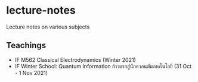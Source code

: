 # lecture-notes
Lecture notes on various subjects

## Teachings

- IF M562 Classical Electrodynamics (Winter 2021)
- IF Winter School: Quantum Information ก้าวแรกสู่นักควอนตัมเทคโนโลยี (31 Oct - 1 Nov 2021)
